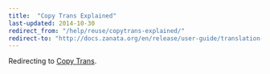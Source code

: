 ```yaml
---
title:  "Copy Trans Explained"
last-updated: 2014-10-30
redirect_from: "/help/reuse/copytrans-explained/"
redirect-to: "http://docs.zanata.org/en/release/user-guide/translation-reuse/copy-trans/"
---
```


Redirecting to [Copy Trans](http://docs.zanata.org/en/release/user-guide/translation-reuse/copy-trans/).